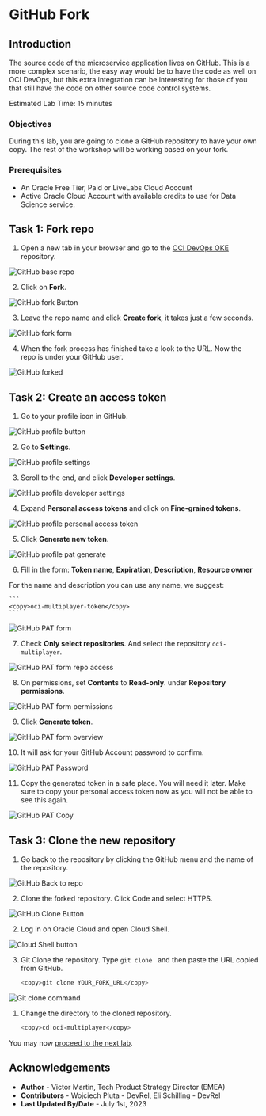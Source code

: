 # GitHub Fork

## Introduction

The source code of the microservice application lives on GitHub. This is a more complex scenario, the easy way would be to have the code as well on OCI DevOps, but this extra integration can be interesting for those of you that still have the code on other source code control systems.

Estimated Lab Time: 15 minutes

### Objectives

During this lab, you are going to clone a GitHub repository to have your own copy. The rest of the workshop will be working based on your fork.

### Prerequisites

* An Oracle Free Tier, Paid or LiveLabs Cloud Account
* Active Oracle Cloud Account with available credits to use for Data Science service.

## Task 1: Fork repo

1. Open a new tab in your browser and go to the [OCI DevOps OKE](https://github.com/vmleon/oci-multiplayer) repository.
  
  ![GitHub base repo](images/github-base-repo.png)

2. Click on **Fork**.
  
  ![GitHub fork Button](images/github-fork-button.png)

3. Leave the repo name and click **Create fork**, it takes just a few seconds.
  
  ![GitHub fork form](images/github-fork-form.png)
  
  
4. When the fork process has finished take a look to the URL. Now the repo is under your GitHub user.
  
  ![GitHub forked](images/github-forked.png)
  

## Task 2: Create an access token

1. Go to your profile icon in GitHub.
  
  ![GitHub profile button](images/github-profile-button.png)

2. Go to **Settings**.
  
  ![GitHub profile settings](images/github-profile-settings.png)

3. Scroll to the end, and click **Developer settings**.
  
  ![GitHub profile developer settings](images/github-profile-developer-settings.png)

4. Expand **Personal access tokens** and click on **Fine-grained tokens**.
  
  ![GitHub profile personal access token](images/github-profile-personal-access-tokens.png)

5. Click **Generate new token**.
  
  ![GitHub profile pat generate](images/github-profile-pat-generate-button.png)

6. Fill in the form: **Token name**, **Expiration**, **Description**, **Resource owner**
  
  For the name and description you can use any name, we suggest:

    ```
    <copy>oci-multiplayer-token</copy>
    ```
  ![GitHub PAT form](images/github-pat-form.png)

7. Check **Only select repositories**. And select the repository `oci-multiplayer`.
  
  ![GitHub PAT form repo access](images/github-pat-form-repo-access.png)

8.  On permissions, set **Contents** to **Read-only**. under **Repository permissions**.
  
  ![GitHub PAT form permissions](images/github-pat-form-permissions.png)

9.  Click **Generate token**.
  
  ![GitHub PAT form overview](images/github-pat-form-overview.png)

10.  It will ask for your GitHub Account password to confirm.
  
  ![GitHub PAT Password](images/github-pat-form-confirm-password.png)

11.  Copy the generated token in a safe place. You will need it later. Make sure to copy your personal access token now as you will not be able to see this again.
  
  ![GitHub PAT Copy](images/github-pat-copy.png)

## Task 3: Clone the new repository

1. Go back to the repository by clicking the GitHub menu and the name of the repository.

  ![GitHub Back to repo](images/github-back-to-repo.png)

2. Clone the forked repository. Click Code and select HTTPS.

  ![GitHub Clone Button](images/github-clone-button.png)

2. Log in on Oracle Cloud and open Cloud Shell.
  
  ![Cloud Shell button](images/oci-cloud-shell-button.png)

3. Git Clone the repository. Type `git clone ` and then paste the URL copied from GitHub.

    ```bash
    <copy>git clone YOUR_FORK_URL</copy>
    ```

  ![Git clone command](images/git-clone-command.png)

1. Change the directory to the cloned repository.
    
    ```bash
    <copy>cd oci-multiplayer</copy>
    ```

You may now [proceed to the next lab](#next).

## Acknowledgements

* **Author** - Victor Martin, Tech Product Strategy Director (EMEA)
* **Contributors** - Wojciech Pluta - DevRel, Eli Schilling - DevRel
* **Last Updated By/Date** - July 1st, 2023